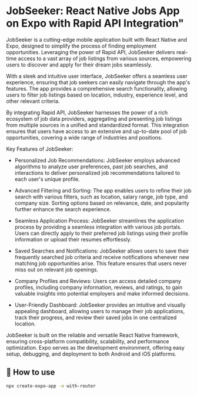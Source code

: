 # JobSeeker: React Native Jobs App on Expo with Rapid API Integration"

JobSeeker is a cutting-edge mobile application built with React Native and Expo, designed to simplify the process of finding employment opportunities. Leveraging the power of Rapid API, JobSeeker delivers real-time access to a vast array of job listings from various sources, empowering users to discover and apply for their dream jobs seamlessly.

With a sleek and intuitive user interface, JobSeeker offers a seamless user experience, ensuring that job seekers can easily navigate through the app's features. The app provides a comprehensive search functionality, allowing users to filter job listings based on location, industry, experience level, and other relevant criteria.

By integrating Rapid API, JobSeeker harnesses the power of a rich ecosystem of job data providers, aggregating and presenting job listings from multiple sources in a unified and standardized format. This integration ensures that users have access to an extensive and up-to-date pool of job opportunities, covering a wide range of industries and positions.

Key Features of JobSeeker:

- Personalized Job Recommendations: JobSeeker employs advanced algorithms to analyze user preferences, past job searches, and interactions to deliver personalized job recommendations tailored to each user's unique profile.

- Advanced Filtering and Sorting: The app enables users to refine their job search with various filters, such as location, salary range, job type, and company size. Sorting options based on relevance, date, and popularity further enhance the search experience.

- Seamless Application Process: JobSeeker streamlines the application process by providing a seamless integration with various job portals. Users can directly apply to their preferred job listings using their profile information or upload their resumes effortlessly.

- Saved Searches and Notifications: JobSeeker allows users to save their frequently searched job criteria and receive notifications whenever new matching job opportunities arise. This feature ensures that users never miss out on relevant job openings.

- Company Profiles and Reviews: Users can access detailed company profiles, including company information, reviews, and ratings, to gain valuable insights into potential employers and make informed decisions.

- User-Friendly Dashboard: JobSeeker provides an intuitive and visually appealing dashboard, allowing users to manage their job applications, track their progress, and review their saved jobs in one centralized location.

JobSeeker is built on the reliable and versatile React Native framework, ensuring cross-platform compatibility, scalability, and performance optimization. Expo serves as the development environment, offering easy setup, debugging, and deployment to both Android and iOS platforms.

## 🚀 How to use

```sh
npx create-expo-app -e with-router
```
